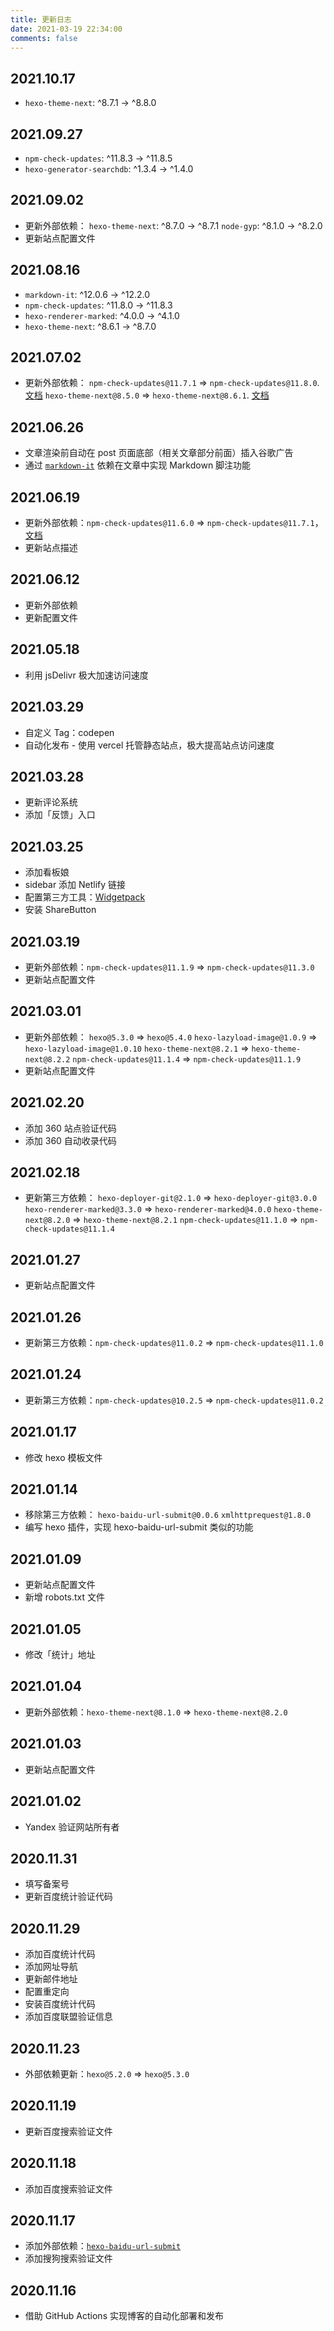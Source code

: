 ```yaml
---
title: 更新日志
date: 2021-03-19 22:34:00
comments: false
---
```


## 2021.10.17

- `hexo-theme-next`: ^8.7.1 → ^8.8.0

## 2021.09.27

- `npm-check-updates`: ^11.8.3 → ^11.8.5
- `hexo-generator-searchdb`: ^1.3.4 → ^1.4.0

## 2021.09.02

- 更新外部依赖：
  `hexo-theme-next`: ^8.7.0 -> ^8.7.1
  `node-gyp`: ^8.1.0 -> ^8.2.0
- 更新站点配置文件

## 2021.08.16

- `markdown-it`: ^12.0.6 → ^12.2.0
- `npm-check-updates`: ^11.8.0 → ^11.8.3
- `hexo-renderer-marked`: ^4.0.0 → ^4.1.0
- `hexo-theme-next`: ^8.6.1 → ^8.7.0

## 2021.07.02

- 更新外部依赖：
  `npm-check-updates@11.7.1` => `npm-check-updates@11.8.0`. [文档](https://github.com/raineorshine/npm-check-updates/tree/v11.8.0)
  `hexo-theme-next@8.5.0` => `hexo-theme-next@8.6.1`. [文档](https://theme-next.js.org/next-8-6-1-released/)

## 2021.06.26

- 文章渲染前自动在 post 页面底部（相关文章部分前面）插入谷歌广告
- 通过 [`markdown-it`](https://www.npmjs.com/package/markdown-it) 依赖在文章中实现 Markdown 脚注功能

## 2021.06.19

- 更新外部依赖：`npm-check-updates@11.6.0` => `npm-check-updates@11.7.1`，[文档](https://github.com/raineorshine/npm-check-updates/tree/v11.7.1)
- 更新站点描述

## 2021.06.12

- 更新外部依赖
- 更新配置文件

## 2021.05.18

- 利用 jsDelivr 极大加速访问速度

## 2021.03.29

- 自定义 Tag：codepen
- 自动化发布 - 使用 vercel 托管静态站点，极大提高站点访问速度

## 2021.03.28

- 更新评论系统
- 添加「反馈」入口

## 2021.03.25

- 添加看板娘
- sidebar 添加 Netlify 链接
- 配置第三方工具：[Widgetpack](https://widgetpack.com)
- 安装 ShareButton

## 2021.03.19

- 更新外部依赖：`npm-check-updates@11.1.9` => `npm-check-updates@11.3.0`
- 更新站点配置文件

## 2021.03.01

- 更新外部依赖：
  `hexo@5.3.0` => `hexo@5.4.0`
  `hexo-lazyload-image@1.0.9` => `hexo-lazyload-image@1.0.10`
  `hexo-theme-next@8.2.1` => `hexo-theme-next@8.2.2`
  `npm-check-updates@11.1.4` => `npm-check-updates@11.1.9`
- 更新站点配置文件

## 2021.02.20

- 添加 360 站点验证代码
- 添加 360 自动收录代码

## 2021.02.18

- 更新第三方依赖：
  `hexo-deployer-git@2.1.0` => `hexo-deployer-git@3.0.0`
  `hexo-renderer-marked@3.3.0` => `hexo-renderer-marked@4.0.0`
  `hexo-theme-next@8.2.0` => `hexo-theme-next@8.2.1`
  `npm-check-updates@11.1.0` => `npm-check-updates@11.1.4`

## 2021.01.27

- 更新站点配置文件

## 2021.01.26

- 更新第三方依赖：`npm-check-updates@11.0.2` => `npm-check-updates@11.1.0`

## 2021.01.24

- 更新第三方依赖：`npm-check-updates@10.2.5` => `npm-check-updates@11.0.2`

## 2021.01.17

- 修改 hexo 模板文件

## 2021.01.14

- 移除第三方依赖：
  `hexo-baidu-url-submit@0.0.6`
  `xmlhttprequest@1.8.0`
- 编写 hexo 插件，实现 hexo-baidu-url-submit 类似的功能

## 2021.01.09

- 更新站点配置文件
- 新增 robots.txt 文件

## 2021.01.05

- 修改「统计」地址

## 2021.01.04

- 更新外部依赖：`hexo-theme-next@8.1.0` => `hexo-theme-next@8.2.0`

## 2021.01.03

- 更新站点配置文件

## 2021.01.02

- Yandex 验证网站所有者

## 2020.11.31

- 填写备案号
- 更新百度统计验证代码

## 2020.11.29

- 添加百度统计代码
- 添加网址导航
- 更新邮件地址
- 配置重定向
- 安装百度统计代码
- 添加百度联盟验证信息

## 2020.11.23

- 外部依赖更新：`hexo@5.2.0` => `hexo@5.3.0`

## 2020.11.19

- 更新百度搜索验证文件

## 2020.11.18

- 添加百度搜索验证文件

## 2020.11.17

- 添加外部依赖：[`hexo-baidu-url-submit`](https://www.npmjs.com/package/hexo-baidu-url-submit)
- 添加搜狗搜索验证文件

## 2020.11.16

- 借助 GitHub Actions 实现博客的自动化部署和发布
